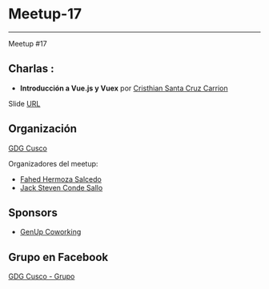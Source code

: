 # Meetup-17
-----
Meetup #17

## Charlas :

- **Introducción a Vue.js y Vuex**  por [Cristhian Santa Cruz Carrion](https://github.com/dgafz) 

Slide [URL](https://speakerdeck.com/thian/introduccion-a-vue-dot-js)

## Organización 
[GDG Cusco](https://github.com/GDG-Cusco)

Organizadores del meetup:

- [Fahed Hermoza Salcedo](https://github.com/FahedHermoza)
- [Jack Steven Conde Sallo](https://www.facebook.com/jhacksteven.condesallo)

## Sponsors
 - [GenUp Coworking](https://www.facebook.com/coworking.cusco/)

## Grupo en Facebook 
[GDG Cusco - Grupo](https://www.facebook.com/gdgcusco/)
